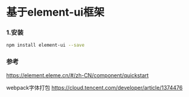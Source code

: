 # 基于element-ui框架

### 1.安装

```bash
npm install element-ui --save
```



### 参考

 https://element.eleme.cn/#/zh-CN/component/quickstart 

webpack字体打包  https://cloud.tencent.com/developer/article/1374476 

